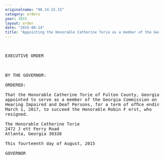 ```yaml
---
originalname: "08.14.15.15"
category: orders
year: 2015
layout: order
date: "2015-08-14"
title: "Appointing the Honorable Catherine Torie as a member of the Georgia Commission on Hearing Impaired and Deaf Persons"
---
```

<pre>
 

EXECUTIVE ORDER

 

BY THE GOVERNOR:

ORDERED:

That the Honorable Catherine Torie of Fulton County, Georgia, is
appointed to serve as a member of the Georgia Commission on
Hearing Impaired and Deaf Persons, for a term of ofﬁce ending
March 1, 2017, to succeed the Honorable Robin F erst, who
resigned.

The Honorable Catherine Torie
2472 J ett Ferry Road
Atlanta, Georgia 30338

This fourteenth day of August, 2015

GOVERNOR

 

 

</pre>
